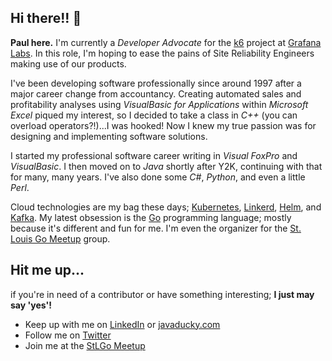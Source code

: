 ## Hi there!! 👋

**Paul here.**  I'm currently a _Developer Advocate_ for the [k6](https://k6.io/) project at [Grafana Labs](https://grafana.com/). In this role, I'm hoping to ease the pains of Site Reliability Engineers making use of our products. 

I've been developing software professionally since around 1997 after a major career change from accountancy.  Creating automated sales and profitability analyses using _VisualBasic for Applications_ within _Microsoft Excel_ piqued my interest, so I decided to take a class in _C++_ (you can overload operators?!)...I was hooked!  Now I knew my true passion was for designing and implementing software solutions.

I started my professional software career writing in _Visual FoxPro_ and _VisualBasic_.  I then moved on to _Java_ shortly after Y2K, continuing with that for many, many years.  I've also done some _C#_, _Python_, and even a little _Perl_. 

Cloud technologies are my bag these days; [Kubernetes](https://kubernetes.io/), [Linkerd](https://linkerd.io/), [Helm](https://helm.sh/), and [Kafka](https://kafka.apache.org/).  My latest obsession is the [Go](https://golang.org/) programming language; mostly because it's different and fun for me.  I'm even the organizer for the [St. Louis Go Meetup](https://www.meetup.com/StL-Go/) group.

## Hit me up...
if you're in need of a contributor or have something interesting; **I just may say 'yes'!**

* Keep up with me on [LinkedIn](https://www.linkedin.com/in/pabalogh/) or [javaducky.com](https://javaducky.com/)
* Follow me on [Twitter](https://twitter.com/javaducky)
* Join me at the [StLGo Meetup](https://www.meetup.com/StL-Go/)
